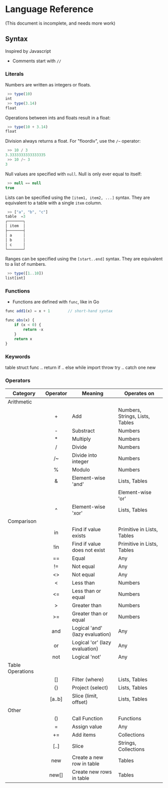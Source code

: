 # Language Reference

(This document is incomplete, and needs more work)

## Syntax

Inspired by Javascript

- Comments start with `//`

### Literals

Numbers are written as integers or floats.

```javascript
 >> type(10)
int
 >> type(3.14)
float
```

Operations between ints and floats result in a float:
```javascript
 >> type(10 + 3.14)
float
```

Division always returns a float. For "floordiv", use the `/~` operator:
```javascript
 >> 10 / 3
3.3333333333333335
 >> 10 /~ 3
3
```

Null values are specified with `null`. Null is only ever equal to itself:
```javascript
 >> null == null
true
```

Lists can be specified using the `[item1, item2, ...]` syntax. They are equivalent to a table with a single `item` column.

```javascript
 >> ["a", "b", "c"]
table  =3
┌───────┐
│ item  │
├───────┤
│ a     │
│ b     │
│ c     │
└───────┘
```

Ranges can be specified using the `[start..end]` syntax. They are equivalent to a list of numbers.

```javascript
 >> type([1..10])
list[int]
```

### Functions

- Functions are defined with `func`, like in Go

```javascript
func add1(x) = x + 1        // short-hand syntax

func abs(x) {
    if (x < 0) {
        return -x
    }
    return x
}
```

### Keywords

table
struct
func .. return
if .. else
while
import
throw
try .. catch
one
new

### Operators

| Category      | Operator      | Meaning  | Operates on |
| ------------- |:-------------:| -------- | ----- |
| Arithmetic    | | |
|               | + | Add      | Numbers, Strings, Lists, Tables
|               | - | Substract | Numbers
|               | * | Multiply | Numbers
|               | / | Divide | Numbers
|               | /~ | Divide into integer | Numbers
|               | % | Modulo | Numbers
|               | & | Element-wise 'and' | Lists, Tables
|               | | | Element-wise 'or' | Lists, Tables
|               | ^ | Element-wise 'xor' | Lists, Tables
| Comparison    | | |
|               | in | Find if value exists      | Primitive in Lists, Tables
|               | !in | Find if value does not exist | Primitive in Lists, Tables
|               | == | Equal | Any
|               | != | Not equal | Any
|               | <> | Not equal | Any
|               | < | Less than | Numbers
|               | <= | Less than or equal | Numbers
|               | > | Greater than | Numbers
|               | >= | Greater than or equal | Numbers
|               | and | Logical 'and' (lazy evaluation) | Any
|               | or | Logical 'or' (lazy evaluation) | Any
|               | not | Logical 'not' | Any
| Table Operations | | |
|                  | [] | Filter (where) | Lists, Tables
|                  | {} | Project (select) | Lists, Tables
|                  | [a..b] | Slice (limit, offset) | Lists, Tables
| Other | | |
|                  | () | Call Function | Functions
|                  | = | Assign value | Any
|                  | += | Add items | Collections
|                  | [..] | Slice | Strings, Collections
|                  | new | Create a new row in table | Tables
|                  | new[] | Create new rows in table | Tables

